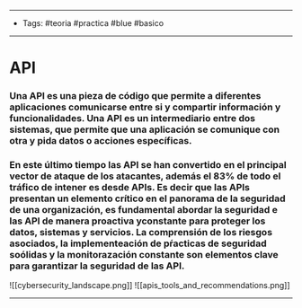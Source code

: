 ---------------------
-  Tags: #teoria #practica #blue #basico
---------------------
# API 
###  Una **API** es una pieza de código que permite a diferentes aplicaciones comunicarse entre si y compartir información y funcionalidades. Una API es un intermediario entre dos sistemas, que permite que una aplicación se comunique con otra y pida datos o acciones específicas.
### En este último tiempo las API se han convertido en el principal vector de ataque de los atacantes, además el 83% de todo el tráfico de intener es desde APIs. Es decir que las APIs presentan un  elemento crítico en el panorama de la seguridad de una organización, es fundamental abordar la seguridad e las API de manera proactiva  yconstante para proteger los datos, sistemas y servicios. La comprensión de los riesgos asociados, la implementeación de pŕacticas de seguridad soólidas y la monitorazación constante son elementos clave para garantizar la seguridad de las API.

![[cybersecurity_landscape.png]]
![[apis_tools_and_recommendations.png]]

-----

